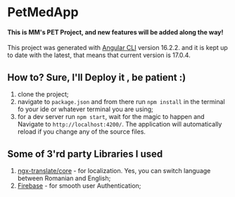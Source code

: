 # PetMedApp
#### This is MM's PET Project, and new features will be added along the way!
This project was generated with [Angular CLI](https://github.com/angular/angular-cli) version 16.2.2. and it is kept up to date with the latest, that means that current version is 17.0.4.


## How to? Sure, I'll Deploy it , be patient :)
1.  clone the project;
2.  navigate to `package.json` and from there run `npm install` in the terminal fo your ide or whatever terminal you are using;
3.  for a dev server run `npm start`, wait for the magic to happen and Navigate to `http://localhost:4200/`. The application will automatically reload if you change any of the source files.

## Some of 3'rd party Libraries I used
1. [ngx-translate/core](https://github.com/ngx-translate/core) - for localization. Yes, you can switch language between Romanian and English;
2. [Firebase](https://firebase.google.com) - for smooth user Authentication;

[//]: # (## Code scaffolding)

[//]: # ()
[//]: # (Run `ng generate component component-name` to generate a new component. You can also use `ng generate directive|pipe|service|class|guard|interface|enum|module`.)

[//]: # ()
[//]: # ()
[//]: # (## Build)

[//]: # ()
[//]: # ()
[//]: # (Run `ng build` to build the project. The build artifacts will be stored in the `dist/` directory.)

[//]: # ()
[//]: # ()
[//]: # (## Running unit tests)

[//]: # ()
[//]: # ()
[//]: # (Run `ng test` to execute the unit tests via [Karma]&#40;https://karma-runner.github.io&#41;.)

[//]: # ()
[//]: # ()
[//]: # (## Running end-to-end tests)

[//]: # ()
[//]: # ()
[//]: # (Run `ng e2e` to execute the end-to-end tests via a platform of your choice. To use this command, you need to first add a package that implements end-to-end testing capabilities.)

[//]: # ()
[//]: # ()
[//]: # (## Further help)

[//]: # ()
[//]: # ()
[//]: # (To get more help on the Angular CLI use `ng help` or go check out the [Angular CLI Overview and Command Reference]&#40;https://angular.io/cli&#41; page.)
